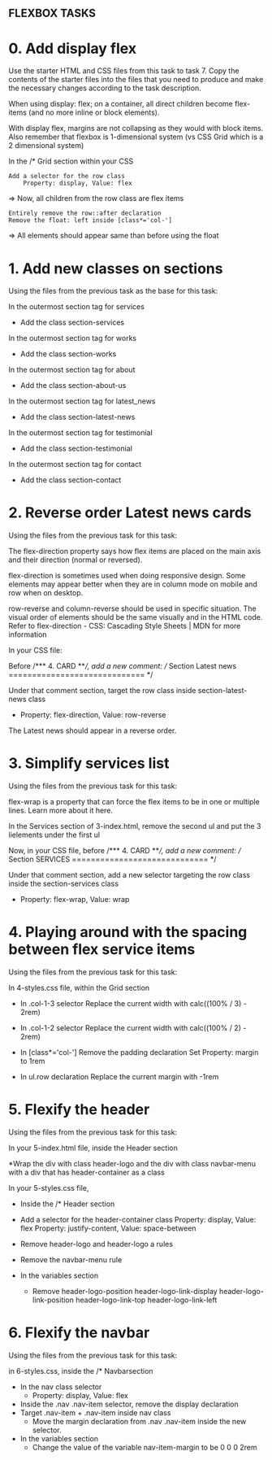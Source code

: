 ## FLEXBOX TASKS
# 0. Add display flex
Use the starter HTML and CSS files from this task to task 7. Copy the contents of the starter files into the files that you need to produce and make the necessary changes according to the task description.

When using display: flex; on a container, all direct children become flex-items (and no more inline or block elements).

With display flex, margins are not collapsing as they would with block items. Also remember that flexbox is 1-dimensional system (vs CSS Grid which is a 2 dimensional system)

In the /* Grid section within your CSS

    Add a selector for the row class
        Property: display, Value: flex

=> Now, all children from the row class are flex items

    Entirely remove the row::after declaration
    Remove the float: left inside [class*='col-']

=> All elements should appear same than before using the float

# 1. Add new classes on sections
Using the files from the previous task as the base for this task:

In the outermost section tag for services

* Add the class section-services

In the outermost section tag for works

* Add the class section-works

In the outermost section tag for about

* Add the class section-about-us

In the outermost section tag for latest_news

* Add the class section-latest-news

In the outermost section tag for testimonial

* Add the class section-testimonial

In the outermost section tag for contact

* Add the class section-contact

# 2. Reverse order Latest news cards
Using the files from the previous task for this task:

The flex-direction property says how flex items are placed on the main axis and their direction (normal or reversed).

flex-direction is sometimes used when doing responsive design. Some elements may appear better when they are in column mode on mobile and row when on desktop.

row-reverse and column-reverse should be used in specific situation. The visual order of elements should be the same visually and in the HTML code. Refer to flex-direction - CSS: Cascading Style Sheets | MDN for more information

In your CSS file:

Before /*** 4. CARD ***/, add a new comment: /* Section Latest news ============================= */

Under that comment section, target the row class inside section-latest-news class

* Property: flex-direction, Value: row-reverse

The Latest news should appear in a reverse order.

#  3. Simplify services list
Using the files from the previous task for this task:

flex-wrap is a property that can force the flex items to be in one or multiple lines. Learn more about it here.

In the Services section of 3-index.html, remove the second ul and put the 3 lielements under the first ul

Now, in your CSS file, before /*** 4. CARD ***/, add a new comment: /* Section SERVICES ============================= */

Under that comment section, add a new selector targeting the row class inside the section-services class

* Property: flex-wrap, Value: wrap

# 4. Playing around with the spacing between flex service items
Using the files from the previous task for this task:

In 4-styles.css file, within the Grid section

* In .col-1-3 selector
    Replace the current width with calc((100% / 3) - 2rem)

* In .col-1-2 selector
    Replace the current width with calc((100% / 2) - 2rem)

* In [class*='col-']
    Remove the padding declaration
    Set Property: margin to 1rem

* In ul.row declaration
    Replace the current margin with -1rem

# 5. Flexify the header
Using the files from the previous task for this task:

In your 5-index.html file, inside the Header section

*Wrap the div with class header-logo and the div with class navbar-menu with a div that has header-container as a class

In your 5-styles.css file,

* Inside the /* Header section
* Add a selector for the header-container class
    Property: display, Value: flex
    Property: justify-content, Value: space-between
* Remove header-logo and header-logo a rules
* Remove the navbar-menu rule

* In the variables section

    * Remove
        header-logo-position
        header-logo-link-display
        header-logo-link-position
        header-logo-link-top
        header-logo-link-left

# 6. Flexify the navbar
Using the files from the previous task for this task:

in 6-styles.css, inside the /* Navbarsection

* In the nav class selector
    * Property: display, Value: flex
* Inside the .nav .nav-item selector, remove the display declaration
* Target .nav-item + .nav-item inside nav class
    * Move the margin declaration from .nav .nav-item inside the new selector.
* In the variables section
    * Change the value of the variable nav-item-margin to be 0 0 0 2rem
